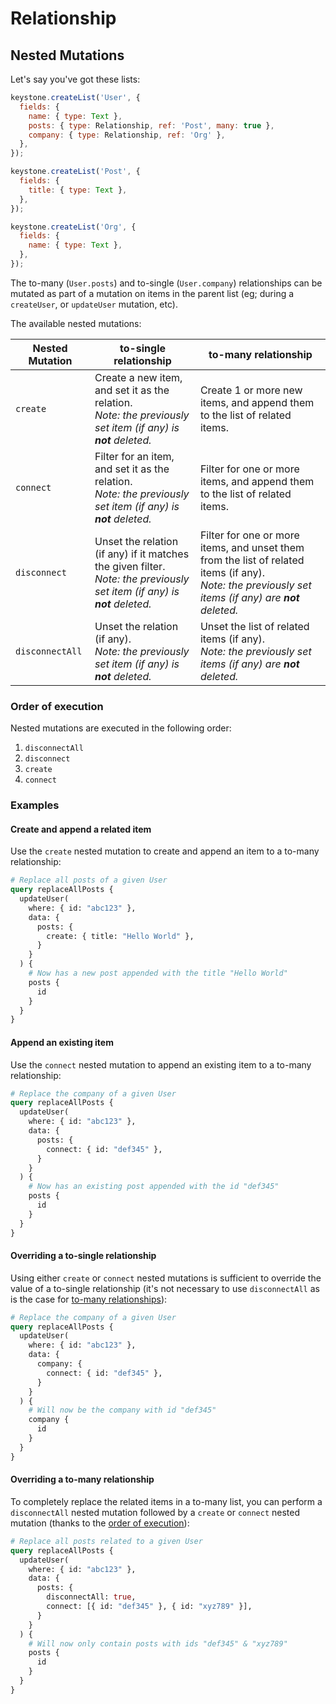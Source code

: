 <!--[meta]
section: field-types
title: Relationship
[meta]-->

# Relationship

## Nested Mutations

Let's say you've got these lists:

```javascript
keystone.createList('User', {
  fields: {
    name: { type: Text },
    posts: { type: Relationship, ref: 'Post', many: true },
    company: { type: Relationship, ref: 'Org' },
  },
});

keystone.createList('Post', {
  fields: {
    title: { type: Text },
  },
});

keystone.createList('Org', {
  fields: {
    name: { type: Text },
  },
});
```

The to-many (`User.posts`) and to-single (`User.company`) relationships can be
mutated as part of a mutation on items in the parent list (eg; during a
`createUser`, or `updateUser` mutation, etc).

The available nested mutations:

| Nested Mutation | to-single relationship                                                                                                        | to-many relationship                                                                                                                                      |
| --------------- | ----------------------------------------------------------------------------------------------------------------------------- | --------------------------------------------------------------------------------------------------------------------------------------------------------- |
| `create`        | Create a new item, and set it as the relation. <br/>_Note: the previously set item (if any) is **not** deleted._              | Create 1 or more new items, and append them to the list of related items.                                                                                 |
| `connect`       | Filter for an item, and set it as the relation. <br/>_Note: the previously set item (if any) is **not** deleted._             | Filter for one or more items, and append them to the list of related items.                                                                               |
| `disconnect`    | Unset the relation (if any) if it matches the given filter. <br/>_Note: the previously set item (if any) is **not** deleted._ | Filter for one or more items, and unset them from the list of related items (if any). <br/>_Note: the previously set items (if any) are **not** deleted._ |
| `disconnectAll` | Unset the relation (if any). <br/>_Note: the previously set item (if any) is **not** deleted._                                | Unset the list of related items (if any). <br/>_Note: the previously set items (if any) are **not** deleted._                                             |

### Order of execution

Nested mutations are executed in the following order:

1. `disconnectAll`
2. `disconnect`
3. `create`
4. `connect`

### Examples

#### Create and append a related item

Use the `create` nested mutation to create and append an item to a to-many
relationship:

<!-- prettier-ignore -->

```graphql
# Replace all posts of a given User
query replaceAllPosts {
  updateUser(
    where: { id: "abc123" },
    data: {
      posts: {
        create: { title: "Hello World" },
      }
    }
  ) {
    # Now has a new post appended with the title "Hello World"
    posts {
      id
    }
  }
}
```

#### Append an existing item

Use the `connect` nested mutation to append an existing item to a to-many
relationship:

<!-- prettier-ignore -->

```graphql
# Replace the company of a given User
query replaceAllPosts {
  updateUser(
    where: { id: "abc123" },
    data: {
      posts: {
        connect: { id: "def345" },
      }
    }
  ) {
    # Now has an existing post appended with the id "def345"
    posts {
      id
    }
  }
}
```

#### Overriding a to-single relationship

Using either `create` or `connect` nested mutations is sufficient to override
the value of a to-single relationship (it's not necessary to use `disconnectAll`
as is the case for [to-many relationships](#overriding-a-to-many-relationship)):

<!-- prettier-ignore -->

```graphql
# Replace the company of a given User
query replaceAllPosts {
  updateUser(
    where: { id: "abc123" },
    data: {
      company: {
        connect: { id: "def345" },
      }
    }
  ) {
    # Will now be the company with id "def345"
    company {
      id
    }
  }
}
```

#### Overriding a to-many relationship

To completely replace the related items in a to-many list, you can perform a
`disconnectAll` nested mutation followed by a `create` or `connect` nested
mutation (thanks to the [order of execution](#order-of-execution)):

<!-- prettier-ignore -->

```graphql
# Replace all posts related to a given User
query replaceAllPosts {
  updateUser(
    where: { id: "abc123" },
    data: {
      posts: {
        disconnectAll: true,
        connect: [{ id: "def345" }, { id: "xyz789" }],
      }
    }
  ) {
    # Will now only contain posts with ids "def345" & "xyz789"
    posts {
      id
    }
  }
}
```
